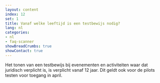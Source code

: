 ```yaml
---
layout: content
index: 12
set: 1
title: Vanaf welke leeftijd is een testbewijs nodig? 
lang: nl
categories:
- nl
- faq-scanner
showBreadCrumbs: true
showContact: true
---
```

Het tonen van een testbewijs bij evenementen en activiteiten waar dat juridisch verplicht is, is verplicht vanaf 12 jaar. Dit geldt ook voor de pilots testen voor toegang in april.
